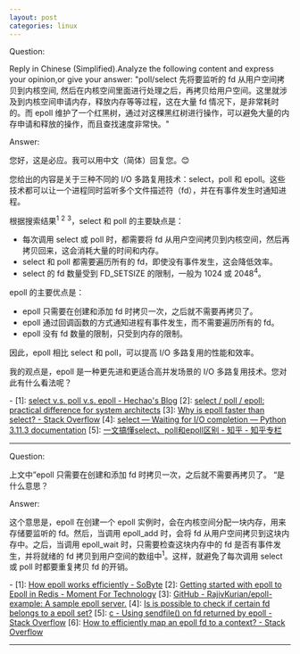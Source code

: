 ```yaml
---
layout: post
categories: linux
---
```

Question:

Reply in Chinese (Simplified).Analyze the following content and express your opinion,or give your answer:
"poll/select 先将要监听的 fd 从用户空间拷贝到内核空间, 然后在内核空间里面进行处理之后，再拷贝给用户空间。这里就涉及到内核空间申请内存，释放内存等等过程，这在大量 fd 情况下，是非常耗时的。而 epoll 维护了一个红黑树，通过对这棵黑红树进行操作，可以避免大量的内存申请和释放的操作，而且查找速度非常快。"

Answer:

您好，这是必应。我可以用中文（简体）回复您。😊

您给出的内容是关于三种不同的 I/O 多路复用技术：select，poll 和 epoll。这些技术都可以让一个进程同时监听多个文件描述符（fd），并在有事件发生时通知进程。

根据搜索结果<sup>1</sup> <sup>2</sup> <sup>3</sup>，select 和 poll 的主要缺点是：

- 每次调用 select 或 poll 时，都需要将 fd 从用户空间拷贝到内核空间，然后再拷贝回来，这会消耗大量的时间和内存。
- select 和 poll 都需要遍历所有的 fd，即使没有事件发生，这会降低效率。
- select 的 fd 数量受到 FD_SETSIZE 的限制，一般为 1024 或 2048<sup>4</sup>。

epoll 的主要优点是：

- epoll 只需要在创建和添加 fd 时拷贝一次，之后就不需要再拷贝了。
- epoll 通过回调函数的方式通知进程有事件发生，而不需要遍历所有的 fd。
- epoll 没有 fd 数量的限制，只受到内存的限制。

因此，epoll 相比 select 和 poll，可以提高 I/O 多路复用的性能和效率。

我的观点是，epoll 是一种更先进和更适合高并发场景的 I/O 多路复用技术。您对此有什么看法呢？

\-
\[1]: [select v.s. poll v.s. epoll - Hechao's Blog](https://hechao.li/2022/01/04/select-vs-poll-vs-epoll/)
\[2]: [select / poll / epoll: practical difference for system architects](https://www.ulduzsoft.com/2014/01/select-poll-epoll-practical-difference-for-system-architects/)
\[3]: [Why is epoll faster than select? - Stack Overflow](https://stackoverflow.com/questions/17355593/why-is-epoll-faster-than-select)
\[4]: [select — Waiting for I/O completion — Python 3.11.3 documentation](https://docs.python.org/3/library/select.html)
\[5]: [一文搞懂select、poll和epoll区别 - 知乎 - 知乎专栏](https://zhuanlan.zhihu.com/p/272891398)

<hr/>

Question:

上文中”epoll 只需要在创建和添加 fd 时拷贝一次，之后就不需要再拷贝了。
“是什么意思？

Answer:

这个意思是，epoll 在创建一个 epoll 实例时，会在内核空间分配一块内存，用来存储要监听的 fd。然后，当调用 epoll_add 时，会将 fd 从用户空间拷贝到这块内存中。之后，当调用 epoll_wait 时，只需要检查这块内存中的 fd 是否有事件发生，并将就绪的 fd 拷贝到用户空间的数组中<sup>1</sup>。这样，就避免了每次调用 select 或 poll 时都要重复拷贝 fd 的开销。

\-
\[1]: [How epoll works efficiently - SoByte](https://www.sobyte.net/post/2022-04/epoll-efficiently/)
\[2]: [Getting started with epoll to Epoll in Redis - Moment For Technology](https://www.mo4tech.com/getting-started-with-epoll-to-epoll-in-redis.html)
\[3]: [GitHub - RajivKurian/epoll-example: A sample epoll server.](https://github.com/RajivKurian/epoll-example)
\[4]: [Is is possible to check if certain fd belongs to a epoll set?](https://stackoverflow.com/questions/16078199/is-is-possible-to-check-if-certain-fd-belongs-to-a-epoll-set)
\[5]: [c - Using sendfile() on fd returned by epoll - Stack Overflow](https://stackoverflow.com/questions/56900408/using-sendfile-on-fd-returned-by-epoll)
\[6]: [How to efficiently map an epoll fd to a context? - Stack Overflow](https://stackoverflow.com/questions/70163619/how-to-efficiently-map-an-epoll-fd-to-a-context)

<hr/>

